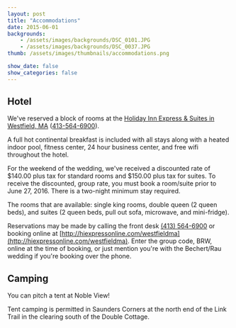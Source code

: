 ```yaml
---
layout: post
title: "Accommodations"
date: 2015-06-01
backgrounds:    
    - /assets/images/backgrounds/DSC_0101.JPG
    - /assets/images/backgrounds/DSC_0037.JPG
thumb: /assets/images/thumbnails/accommodations.png

show_date: false
show_categories: false
---
```


## Hotel

We've reserved a block of rooms at the [Holiday Inn Express & Suites in Westfield, MA](http://hiexpress.com/westfieldma) ([413-564-6900](tel:413-564-6900)).

A full hot continental breakfast is included with all stays along with a heated indoor pool, fitness center, 24 hour business center, and free wifi throughout the hotel. 

For the weekend of the wedding, we've received a discounted rate of $140.00 plus tax for standard rooms and $150.00 plus tax for suites. To receive the discounted, group rate, you must book a room/suite prior to June 27, 2016. There is a two-night minimum stay required. 

The rooms that are available: single king rooms, double queen (2 queen beds), and suites (2 queen beds, pull out sofa, microwave, and mini-fridge). 

Reservations may be made by calling the front desk [(413) 564-6900](tel:413-564-6900) or booking online at [http://hiexpressonline.com/westfieldma](http://hiexpressonline.com/westfieldma). Enter the group code, BRW, online at the time of booking, or just mention you're with the Bechert/Rau wedding if you're booking over the phone. 

## Camping 

You can pitch a tent at Noble View! 

Tent camping is permitted in Saunders Corners at the north end of the Link Trail in the clearing south of the Double Cottage.
